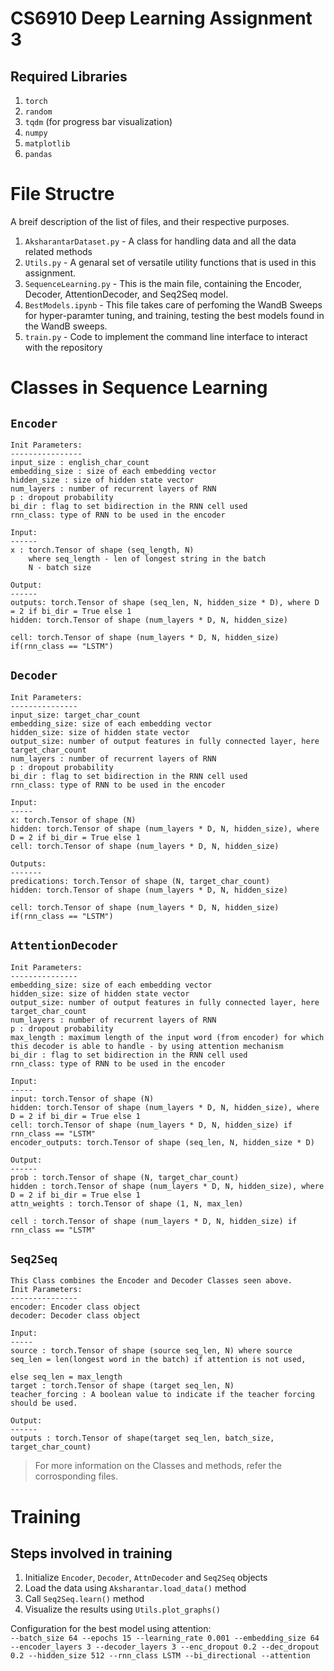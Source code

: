# CS6910 Deep Learning Assignment 3

## Required Libraries
1. `torch`
2. `random`
3. `tqdm` (for progress bar visualization)
4. `numpy`
5. `matplotlib`
6. `pandas`

# File Structre
A breif description of the list of files, and their respective purposes.
1. `AksharantarDataset.py` - A class for handling data and all the data related methods
2. `Utils.py` - A genaral set of versatile utility functions that is used in this assignment.
3. `SequenceLearning.py` - This is the main file, containing the Encoder, Decoder, AttentionDecoder, and Seq2Seq model.
4. `BestModels.ipynb` - This file takes care of perfoming the WandB Sweeps for hyper-paramter tuning, and training, testing the best models found in the WandB sweeps.
5. `train.py` - Code to implement the command line interface to interact with the repository

# Classes in Sequence Learning
## `Encoder`
    Init Parameters:
    ----------------
    input_size : english_char_count
    embedding_size : size of each embedding vector
    hidden_size : size of hidden state vector
    num_layers : number of recurrent layers of RNN
    p : dropout probability
    bi_dir : flag to set bidirection in the RNN cell used
    rnn_class: type of RNN to be used in the encoder

    Input:
    ------
    x : torch.Tensor of shape (seq_length, N)
        where seq_length - len of longest string in the batch
        N - batch size

    Output:
    ------
    outputs: torch.Tensor of shape (seq_len, N, hidden_size * D), where D = 2 if bi_dir = True else 1
    hidden: torch.Tensor of shape (num_layers * D, N, hidden_size)

    cell: torch.Tensor of shape (num_layers * D, N, hidden_size) if(rnn_class == "LSTM")
## `Decoder`
    Init Parameters:
    ---------------
    input_size: target_char_count
    embedding_size: size of each embedding vector
    hidden_size: size of hidden state vector
    output_size: number of output features in fully connected layer, here target_char_count
    num_layers : number of recurrent layers of RNN
    p : dropout probability
    bi_dir : flag to set bidirection in the RNN cell used
    rnn_class: type of RNN to be used in the encoder

    Input:
    -----
    x: torch.Tensor of shape (N)
    hidden: torch.Tensor of shape (num_layers * D, N, hidden_size), where D = 2 if bi_dir = True else 1
    cell: torch.Tensor of shape (num_layers * D, N, hidden_size)

    Outputs:
    -------
    predications: torch.Tensor of shape (N, target_char_count)
    hidden: torch.Tensor of shape (num_layers * D, N, hidden_size)
    
    cell: torch.Tensor of shape (num_layers * D, N, hidden_size) if(rnn_class == "LSTM")
## `AttentionDecoder`
    Init Parameters:
    ---------------
    embedding_size: size of each embedding vector
    hidden_size: size of hidden state vector
    output_size: number of output features in fully connected layer, here target_char_count
    num_layers : number of recurrent layers of RNN
    p : dropout probability
    max_length : maximum length of the input word (from encoder) for which this decoder is able to handle - by using attention mechanism
    bi_dir : flag to set bidirection in the RNN cell used
    rnn_class: type of RNN to be used in the encoder

    Input:
    -----
    input: torch.Tensor of shape (N)
    hidden: torch.Tensor of shape (num_layers * D, N, hidden_size), where D = 2 if bi_dir = True else 1
    cell: torch.Tensor of shape (num_layers * D, N, hidden_size) if rnn_class == "LSTM"
    encoder_outputs: torch.Tensor of shape (seq_len, N, hidden_size * D)

    Output:
    ------
    prob : torch.Tensor of shape (N, target_char_count)
    hidden : torch.Tensor of shape (num_layers * D, N, hidden_size), where D = 2 if bi_dir = True else 1
    attn_weights : torch.Tensor of shape (1, N, max_len)

    cell : torch.Tensor of shape (num_layers * D, N, hidden_size) if rnn_class == "LSTM"
## `Seq2Seq`
    This Class combines the Encoder and Decoder Classes seen above. 
    Init Parameters:
    ---------------
    encoder: Encoder class object
    decoder: Decoder class object

    Input:
    -----
    source : torch.Tensor of shape (source seq_len, N) where source seq_len = len(longest word in the batch) if attention is not used, 
                                                                                                        else seq_len = max_length 
    target : torch.Tensor of shape (target seq_len, N)
    teacher_forcing : A boolean value to indicate if the teacher forcing should be used.
    
    Output:
    ------
    outputs : torch.Tensor of shape(target seq_len, batch_size, target_char_count)

> For more information on the Classes and methods, refer the corrosponding files.

# Training
## Steps involved in training
1. Initialize `Encoder`, `Decoder`, `AttnDecoder` and `Seq2Seq` objects
2. Load the data using `Aksharantar.load_data()` method
3. Call `Seq2Seq.learn()` method
4. Visualize the results using `Utils.plot_graphs()`

Configuration for the best model using attention:   
`--batch_size 64 --epochs 15 --learning_rate 0.001 --embedding_size 64 --encoder_layers 3 --decoder_layers 3 --enc_dropout 0.2 --dec_dropout 0.2 --hidden_size 512 --rnn_class LSTM --bi_directional --attention`
